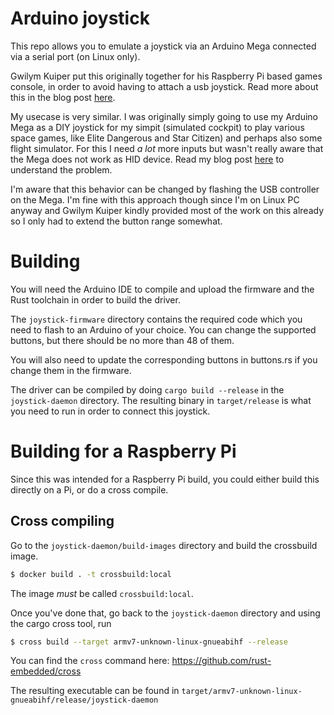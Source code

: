 # Arduino joystick

This repo allows you to emulate a joystick via an Arduino Mega connected via a serial port (on Linux only).

Gwilym Kuiper put this originally together for his Raspberry Pi based games console, in order to avoid having to attach a usb joystick. Read more about this in the blog post [here](https://gwilym.dev/2021/02/virtual-joystick-on-linux/).

My usecase is very similar. I was originally simply going to use my Arduino Mega as a DIY joystick for my simpit (simulated cockpit) to play various space games, like Elite Dangerous and Star Citizen) and perhaps also some flight simulator. For this I need _a lot_ more inputs but wasn't really aware that the Mega does not work as HID device. Read my blog post [here](https://beko.famkos.net/2022/03/27/using-an-arduino-mega-as-joystick-on-linux-pc/) to understand the problem.

I'm aware that this behavior can be changed by flashing the USB controller on the Mega. I'm fine with this approach though since I'm on Linux PC anyway and Gwilym Kuiper kindly provided most of the work on this already so I only had to extend the button range somewhat.

# Building

You will need the Arduino IDE to compile and upload the firmware and the Rust toolchain in order to build the driver.

The `joystick-firmware` directory contains the required code which you need to flash to an Arduino of your choice.
You can change the supported buttons, but there should be no more than 48 of them.

You will also need to update the corresponding buttons in buttons.rs if you change them in the firmware.

The driver can be compiled by doing `cargo build --release` in the `joystick-daemon` directory.
The resulting binary in `target/release` is what you need to run in order to connect this joystick.

# Building for a Raspberry Pi

Since this was intended for a Raspberry Pi build, you could either build this directly on a Pi, or do a cross compile.

## Cross compiling

Go to the `joystick-daemon/build-images` directory and build the crossbuild image.

```sh
$ docker build . -t crossbuild:local
```

The image _must_ be called `crossbuild:local`.

Once you've done that, go back to the `joystick-daemon` directory and using the cargo cross tool, run

```sh
$ cross build --target armv7-unknown-linux-gnueabihf --release
```

You can find the `cross` command here: https://github.com/rust-embedded/cross

The resulting executable can be found in `target/armv7-unknown-linux-gnueabihf/release/joystick-daemon`
